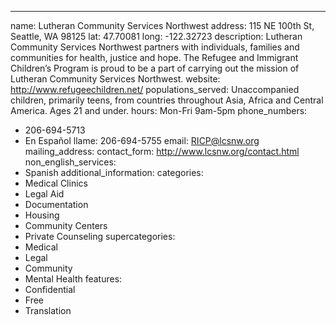 ---
name: Lutheran Community Services Northwest
address: 115 NE 100th St, Seattle, WA 98125
lat: 47.70081
long: -122.32723
description: Lutheran Community Services Northwest partners with individuals, families and communities for health, justice and hope. The Refugee and Immigrant Children’s Program is proud to be a part of carrying out the mission of Lutheran Community Services Northwest.
website: http://www.refugeechildren.net/
populations_served: Unaccompanied children, primarily teens, from countries throughout Asia, Africa and Central America. Ages 21 and under.
hours: Mon-Fri 9am-5pm
phone_numbers:
  - 206-694-5713
  - En Español llame: 206-694-5755
email: RICP@lcsnw.org
mailing_address:
contact_form: http://www.lcsnw.org/contact.html
non_english_services: 
  - Spanish
additional_information: 
categories:
  - Medical Clinics
  - Legal Aid
  - Documentation
  - Housing
  - Community Centers
  - Private Counseling
supercategories:
  - Medical
  - Legal
  - Community
  - Mental Health
features:
  - Confidential
  - Free
  - Translation